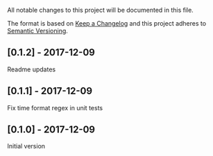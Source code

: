 All notable changes to this project will be documented in this file.

The format is based on [Keep a Changelog](http://keepachangelog.com/en/1.0.0/)
and this project adheres to [Semantic Versioning](http://semver.org/spec/v2.0.0.html).

## [0.1.2] - 2017-12-09
Readme updates

## [0.1.1] - 2017-12-09
Fix time format regex in unit tests

## [0.1.0] - 2017-12-09
Initial version

